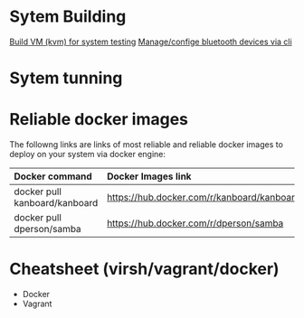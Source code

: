 # Sytem Building
[Build VM (kvm) for system testing](documentation/kvm-related/kvm-building-vm.md)
[Manage/confige bluetooth devices via cli]()
# Sytem tunning


# Reliable docker images
The followng links are links of most reliable and reliable docker images to deploy on your system via docker engine:


| **Docker command**  					| **Docker Images link** 												 |
| :---------------------------- | :----------------------------------------- |
| docker pull kanboard/kanboard | https://hub.docker.com/r/kanboard/kanboard | 
| docker pull dperson/samba     | https://hub.docker.com/r/dperson/samba     |

# Cheatsheet (virsh/vagrant/docker)

* Docker
* Vagrant
